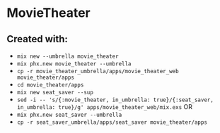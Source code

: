 # MovieTheater

## Created with:
* `mix new --umbrella movie_theater`
* `mix phx.new movie_theater --umbrella`
* `cp -r movie_theater_umbrella/apps/movie_theater_web movie_theater/apps`
* `cd movie_theater/apps`
* `mix new seat_saver --sup`
* `sed -i -- 's/{:movie_theater, in_umbrella: true}/{:seat_saver, in_umbrella: true}/g' apps/movie_theater_web/mix.exs`
OR
* `mix phx.new seat_saver --umbrella`
* `cp -r seat_saver_umbrella/apps/seat_saver movie_theater/apps`
